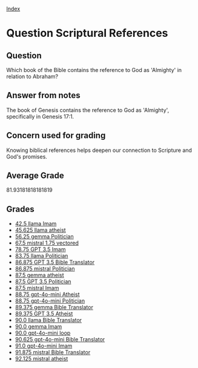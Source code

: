 
[Index](../../index.md)
# Question Scriptural References
## Question
Which book of the Bible contains the reference to God as 'Almighty' in relation to Abraham?

## Answer from notes
The book of Genesis contains the reference to God as 'Almighty', specifically in Genesis 17:1.

## Concern used for grading
Knowing biblical references helps deepen our connection to Scripture and God's promises.

## Average Grade
81.93181818181819

## Grades
 * [42.5 llama Imam](../answers/llama_Imam/Scriptural_References.md)
 * [45.625 llama atheist](../answers/llama_atheist/Scriptural_References.md)
 * [56.25 gemma Politician](../answers/gemma_Politician/Scriptural_References.md)
 * [67.5 mistral 1.75 vectored](../answers/mistral_1.75_vectored/Scriptural_References.md)
 * [78.75 GPT 3.5 Imam](../answers/GPT_3.5_Imam/Scriptural_References.md)
 * [83.75 llama Politician](../answers/llama_Politician/Scriptural_References.md)
 * [86.875 GPT 3.5 Bible Translator](../answers/GPT_3.5_Bible_Translator/Scriptural_References.md)
 * [86.875 mistral Politician](../answers/mistral_Politician/Scriptural_References.md)
 * [87.5 gemma atheist](../answers/gemma_atheist/Scriptural_References.md)
 * [87.5 GPT 3.5 Politician](../answers/GPT_3.5_Politician/Scriptural_References.md)
 * [87.5 mistral Imam](../answers/mistral_Imam/Scriptural_References.md)
 * [88.75 gpt-4o-mini Atheist](../answers/gpt-4o-mini_Atheist/Scriptural_References.md)
 * [88.75 gpt-4o-mini Politician](../answers/gpt-4o-mini_Politician/Scriptural_References.md)
 * [89.375 gemma Bible Translator](../answers/gemma_Bible_Translator/Scriptural_References.md)
 * [89.375 GPT 3.5 Atheist](../answers/GPT_3.5_Atheist/Scriptural_References.md)
 * [90.0 llama Bible Translator](../answers/llama_Bible_Translator/Scriptural_References.md)
 * [90.0 gemma Imam](../answers/gemma_Imam/Scriptural_References.md)
 * [90.0 gpt-4o-mini loop](../answers/gpt-4o-mini_loop/Scriptural_References.md)
 * [90.625 gpt-4o-mini Bible Translator](../answers/gpt-4o-mini_Bible_Translator/Scriptural_References.md)
 * [91.0 gpt-4o-mini Imam](../answers/gpt-4o-mini_Imam/Scriptural_References.md)
 * [91.875 mistral Bible Translator](../answers/mistral_Bible_Translator/Scriptural_References.md)
 * [92.125 mistral atheist](../answers/mistral_atheist/Scriptural_References.md)
